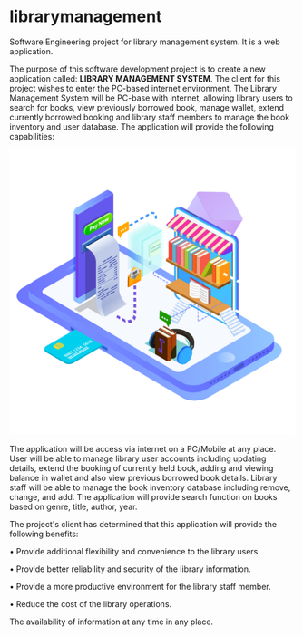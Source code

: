# librarymanagement
Software Engineering project for library management system. It is a web application.

The purpose of this software development project is to create a new application called: **LIBRARY MANAGEMENT SYSTEM**. The client for this project wishes to enter the PC-based internet environment. The Library Management System will be PC-base with internet, allowing library users to search for books, view previously borrowed book, manage wallet, extend currently borrowed booking and library staff members to manage the book inventory and user database. The application will provide the following capabilities: 

![Image of Yaktocat](https://github.com/ajithpai07/librarymanagement/blob/master/public/left-home.png)

The application will be access via internet on a PC/Mobile at any place. 
User will be able to manage library user accounts including updating details, extend the booking of currently held book, adding and viewing balance in wallet and also view previous borrowed book details. Library staff will be able to manage the book inventory database including remove, change, and add.
The application will provide search function on books based on genre, title, author, year. 

 The project's client has determined that this application will provide the following benefits:
   
   • Provide additional flexibility and convenience to the library users. 
   
   • Provide better reliability and security of the library information. 
   
   • Provide a more productive environment for the library staff member. 
   
   • Reduce the cost of the library operations. 

The availability of information at any time in any place.
